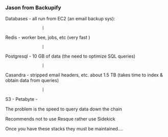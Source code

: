 ### Jason from Backupify

Databases - all run from EC2 (an email backup sys):

                    |

Redis       - worker bee, jobs, etc  (very fast )

                    |

Postgresql     - 10 GB of data  (the need to optimize SQL queries)

                    |

Casandra    - stripped email headers, etc.  about 1.5 TB  (takes time to index & obtain data from queries)

                    |
S3  -  Petabyte  - 

The problem is the speed to query data down the chain

Recommends not to use Resque rather use Sidekick

Once you have these stacks they must be maintained.... 



